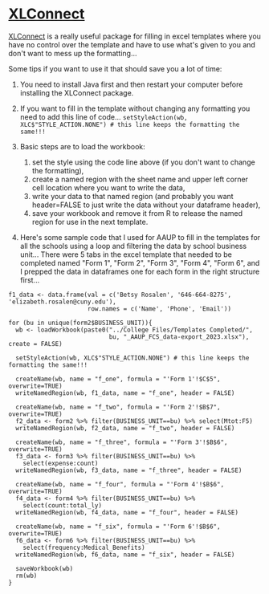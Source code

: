 # [XLConnect](https://cran.r-project.org/web/packages/XLConnect/index.html)

[XLConnect](https://cran.r-project.org/web/packages/XLConnect/index.html) is a really useful package for filling in excel templates where you have no control over the template and have to use what's given to you and don't want to mess up the formatting...


Some tips if you want to use it that should save you a lot of time:
	
1. You need to install Java first and then restart your computer before installing the XLConnect package.

2. If you want to fill in the template without changing any formatting you need to add this line of code... ```setStyleAction(wb, XLC$"STYLE_ACTION.NONE") # this line keeps the formatting the same!!!```

3. Basic steps are to load the workbook:

	1. set the style using the code line above (if you don't want to change the formatting),
	2. create a named region with the sheet name and upper left corner cell location where you want to write the data,
	3. write your data to that named region (and probably you want header=FALSE to just write the data without your dataframe header),
	3. save your workbook and remove it from R to release the named region for use in the next template. 

4. Here's some sample code that I used for AAUP to fill in the templates for all the schools using a loop and filtering the data by school business unit... There were 5 tabs in the excel template that needed to be completed named "Form 1", "Form 2", "Form 3", "Form 4", "Form 6", and I prepped the data in dataframes one for each form in the right structure first...
  
  
```
f1_data <- data.frame(val = c('Betsy Rosalen', '646-664-8275', 'elizabeth.rosalen@cuny.edu'),
                      row.names = c('Name', 'Phone', 'Email'))
                      
for (bu in unique(form2$BUSINESS_UNIT)){​
  wb <- loadWorkbook(paste0("../College Files/Templates Completed/", 
                            bu, "_AAUP_FCS_data-export_2023.xlsx"), create = FALSE)
                            
  setStyleAction(wb, XLC$"STYLE_ACTION.NONE") # this line keeps the formatting the same!!!
  
  createName(wb, name = "f_one", formula = "'Form 1'!$C$5", overwrite=TRUE)
  writeNamedRegion(wb, f1_data, name = "f_one", header = FALSE)
  
  createName(wb, name = "f_two", formula = "'Form 2'!$B$7", overwrite=TRUE)
  f2_data <- form2 %>% filter(BUSINESS_UNIT==bu) %>% select(Mtot:F5)
  writeNamedRegion(wb, f2_data, name = "f_two", header = FALSE)
  
  createName(wb, name = "f_three", formula = "'Form 3'!$B$6", overwrite=TRUE)
  f3_data <- form3 %>% filter(BUSINESS_UNIT==bu) %>% 
    select(expense:count)
  writeNamedRegion(wb, f3_data, name = "f_three", header = FALSE)
  
  createName(wb, name = "f_four", formula = "'Form 4'!$B$6", overwrite=TRUE)
  f4_data <- form4 %>% filter(BUSINESS_UNIT==bu) %>% 
    select(count:total_ly)
  writeNamedRegion(wb, f4_data, name = "f_four", header = FALSE)
  
  createName(wb, name = "f_six", formula = "'Form 6'!$B$6", overwrite=TRUE)
  f6_data <- form6 %>% filter(BUSINESS_UNIT==bu) %>% 
    select(frequency:Medical_Benefits)
  writeNamedRegion(wb, f6_data, name = "f_six", header = FALSE)
  
  saveWorkbook(wb)
  rm(wb)
}​
```